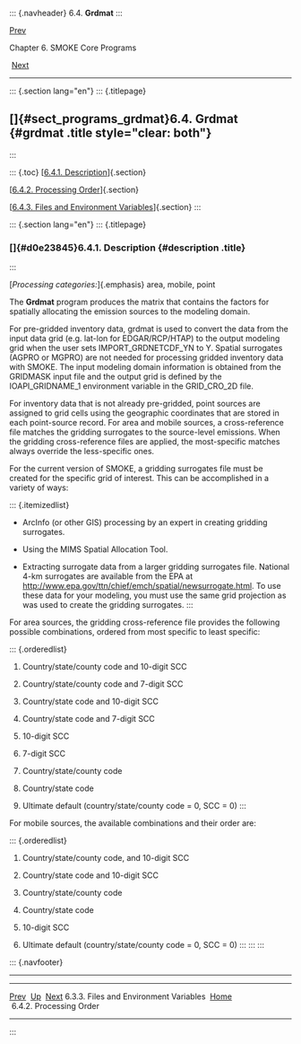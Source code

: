 ::: {.navheader}
6.4. **Grdmat**
:::

[Prev](ch06s03s03.html) 

Chapter 6. SMOKE Core Programs

 [Next](ch06s04s02.html)

------------------------------------------------------------------------

::: {.section lang="en"}
::: {.titlepage}
<div>

<div>

[]{#sect_programs_grdmat}6.4. **Grdmat** {#grdmat .title style="clear: both"}
----------------------------------------

</div>

</div>
:::

::: {.toc}
[[6.4.1. Description](ch06s04.html#d0e23845)]{.section}

[[6.4.2. Processing Order](ch06s04s02.html)]{.section}

[[6.4.3. Files and Environment Variables](ch06s04s03.html)]{.section}
:::

::: {.section lang="en"}
::: {.titlepage}
<div>

<div>

### []{#d0e23845}6.4.1. Description {#description .title}

</div>

</div>
:::

[*Processing categories:*]{.emphasis} area, mobile, point

The **Grdmat** program produces the matrix that contains the factors for
spatially allocating the emission sources to the modeling domain.

For pre-gridded inventory data, grdmat is used to convert the data from
the input data grid (e.g. lat-lon for EDGAR/RCP/HTAP) to the output
modeling grid when the user sets IMPORT\_GRDNETCDF\_YN to Y. Spatial
surrogates (AGPRO or MGPRO) are not needed for processing gridded
inventory data with SMOKE. The input modeling domain information is
obtained from the GRIDMASK input file and the output grid is defined by
the IOAPI\_GRIDNAME\_1 environment variable in the GRID\_CRO\_2D file.

For inventory data that is not already pre-gridded, point sources are
assigned to grid cells using the geographic coordinates that are stored
in each point-source record. For area and mobile sources, a
cross-reference file matches the gridding surrogates to the source-level
emissions. When the gridding cross-reference files are applied, the
most-specific matches always override the less-specific ones.

For the current version of SMOKE, a gridding surrogates file must be
created for the specific grid of interest. This can be accomplished in a
variety of ways:

::: {.itemizedlist}
-   ArcInfo (or other GIS) processing by an expert in creating gridding
    surrogates.

-   Using the MIMS Spatial Allocation Tool.

-   Extracting surrogate data from a larger gridding surrogates file.
    National 4-km surrogates are available from the EPA at
    <http://www.epa.gov/ttn/chief/emch/spatial/newsurrogate.html>. To
    use these data for your modeling, you must use the same grid
    projection as was used to create the gridding surrogates.
:::

For area sources, the gridding cross-reference file provides the
following possible combinations, ordered from most specific to least
specific:

::: {.orderedlist}
1.  Country/state/county code and 10-digit SCC

2.  Country/state/county code and 7-digit SCC

3.  Country/state code and 10-digit SCC

4.  Country/state code and 7-digit SCC

5.  10-digit SCC

6.  7-digit SCC

7.  Country/state/county code

8.  Country/state code

9.  Ultimate default (country/state/county code = 0, SCC = 0)
:::

For mobile sources, the available combinations and their order are:

::: {.orderedlist}
1.  Country/state/county code, and 10-digit SCC

2.  Country/state code and 10-digit SCC

3.  Country/state/county code

4.  Country/state code

5.  10-digit SCC

6.  Ultimate default (country/state/county code = 0, SCC = 0)
:::
:::
:::

::: {.navfooter}

------------------------------------------------------------------------

  ----------------------------------------- -------------------- --------------------------
  [Prev](ch06s03s03.html)                     [Up](ch06.html)       [Next](ch06s04s02.html)
  6.3.3. Files and Environment Variables     [Home](index.html)     6.4.2. Processing Order
  ----------------------------------------- -------------------- --------------------------
:::
